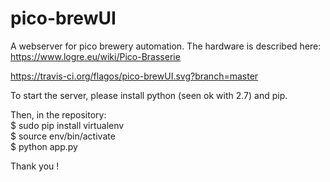 # pico-brewUI

A webserver for pico brewery automation. The hardware is described here: https://www.logre.eu/wiki/Pico-Brasserie

https://travis-ci.org/flagos/pico-brewUI.svg?branch=master

To start the server, please install python (seen ok with 2.7) and pip. 

Then, in the repository:  
$ sudo pip install virtualenv  
$ source env/bin/activate  
$ python app.py  

Thank you !
